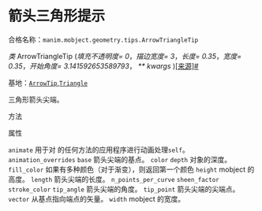 # 箭头三角形提示

合格名称：`manim.mobject.geometry.tips.ArrowTriangleTip`

_类_ ArrowTriangleTip (_填充不透明度= 0_，_描边宽度= 3_，_长度= 0.35_，_宽度= 0.35_，_开始角度= 3.141592653589793_， _\*\* kwargs_ )[\[来源\]](../_modules/manim/mobject/geometry/tips.html#ArrowTriangleTip)[#](#manim.mobject.geometry.tips.ArrowTriangleTip "此定义的固定链接")

基地：[`ArrowTip`](manim.mobject.geometry.tips.ArrowTip.html#manim.mobject.geometry.tips.ArrowTip "manim.mobject.geometry.tips.ArrowTip"),[`Triangle`](manim.mobject.geometry.polygram.Triangle.html#manim.mobject.geometry.polygram.Triangle "manim.mobject.geometry.polygram.Triangle")

三角形箭头尖端。

方法



属性


`animate`
用于对 的任何方法的应用程序进行动画处理`self`。
`animation_overrides`
`base`
箭头尖端的基点。
`color`
`depth`
对象的深度。
`fill_color`
如果有多种颜色（对于渐变），则返回第一个颜色
`height`
mobject 的高度。
`length`
箭头尖端的长度。
`n_points_per_curve`
`sheen_factor`
`stroke_color`
`tip_angle`
箭头尖端的角度。
`tip_point`
箭头尖端的尖端点。
`vector`
从基点指向端点的矢量。
`width`
mobject 的宽度。
